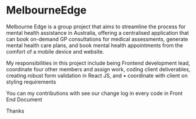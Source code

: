 # MelbourneEdge

Melbourne Edge is a group project that aims to streamline the process for mental health assistance in Australia, offering a centralised application that can book on-demand GP consultations for medical assessments, generate mental health care plans, and book mental health appointments from the comfort of a mobile device and website.


My responsibilities in this project include being Frontend development lead, coordinate four other members and assign work, coding client deliverables, creating robust form validation in React JS, and • coordinate with client on styling requirements

You can my contributions with see our change log in every code in Front End Document 

Thanks
